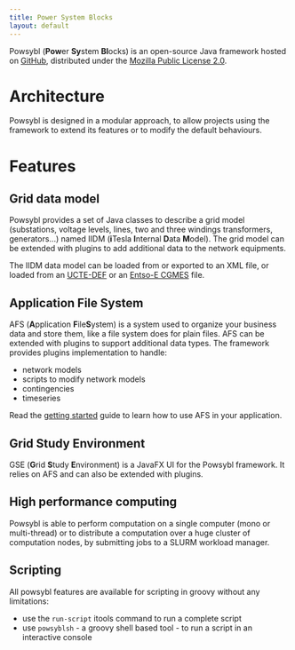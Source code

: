 ```yaml
---
title: Power System Blocks
layout: default
---
```


Powsybl (**Pow**er **Sy**stem **Bl**ocks) is an open-source Java framework hosted on [GitHub](https://github.com/powsybl), distributed under the [Mozilla Public License 2.0](https://www.mozilla.org/en-US/MPL/2.0/).

# Architecture
Powsybl is designed in a modular approach, to allow projects using the framework to extend its features or to modify the default behaviours.

# Features

## Grid data model
Powsybl provides a set of Java classes to describe a grid model (substations, voltage levels, lines, two and three windings transformers, generators...) named IIDM (**i**Tesla **I**nternal **D**ata **M**odel). The grid model can be extended with plugins to add additional data to the network equipments.

The IIDM data model can be loaded from or exported to an XML file, or loaded from an [UCTE-DEF](http://cimug.ucaiug.org/Groups/Model%20Exchange/UCTE-format.pdf) or an [Entso-E CGMES](https://www.entsoe.eu/digital/common-information-model/cim-for-grid-models-exchange/) file.

## Application File System
AFS (**A**pplication **F**ile**S**ystem) is a system used to organize your business data and store them, like a file system does for plain files. AFS can be extended with plugins to support additional data types. The framework provides plugins implementation to handle:
- network models
- scripts to modify network models
- contingencies
- timeseries

Read the [getting started](https://github.com/powsybl/powsybl-core/blob/master/afs/README.md) guide to learn how to use AFS in your application.

## Grid Study Environment
GSE (**G**rid **S**tudy **E**nvironment) is a JavaFX UI for the Powsybl framework. It relies on AFS and can also be extended with plugins.

## High performance computing
Powsybl is able to perform computation on a single computer (mono or multi-thread) or to distribute a computation over a huge cluster of computation nodes, by submitting jobs to a SLURM workload manager.

## Scripting
All powsybl features are available for scripting in groovy without any limitations:
- use the `run-script` itools command to run a complete script
- use `powsyblsh` - a groovy shell based tool - to run a script in an interactive console
